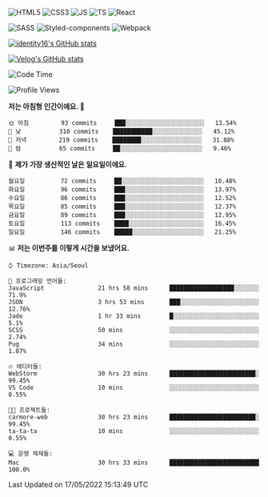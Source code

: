 ![HTML5](https://img.shields.io/badge/html5-E34F26?style=for-the-badge&logo=html5&logoColor=white)
![CSS3](https://img.shields.io/badge/css3-1572B6?style=for-the-badge&logo=css3&logoColor=white)
![JS](https://img.shields.io/badge/javascript-F7DF1E?style=for-the-badge&logo=javascript&logoColor=black)
![TS](https://img.shields.io/badge/typescript-3178C6?style=for-the-badge&logo=typescript&logoColor=white)
![React](https://img.shields.io/badge/react-61DAFB?style=for-the-badge&logo=javascript&logoColor=black)

![SASS](https://img.shields.io/badge/sass-CC6699?style=for-the-badge&logo=sass&logoColor=white)
![Styled-components](https://img.shields.io/badge/styled_components-DB7093?style=for-the-badge&logo=styled-components&logoColor=white)
![Webpack](https://img.shields.io/badge/webpack-8DD6F9?style=for-the-badge&logo=webpack&logoColor=black)

[![identity16's GitHub stats](https://github-readme-stats.vercel.app/api?username=identity16&theme=graywhite&show_icons=true)](https://github.com/anuraghazra/github-readme-stats)

[![Velog's GitHub stats](https://velog-readme-stats.vercel.app/api?name=identity16)](https://velog-readme-stats.vercel.app/api/redirect?name=identity16)

<!--START_SECTION:waka-->
![Code Time](http://img.shields.io/badge/Code%20Time-0%20secs-blue)

![Profile Views](http://img.shields.io/badge/Profile%20Views-6-blue)

**저는 아침형 인간이에요. 🐤** 

```text
🌞 아침         93 commits     ███░░░░░░░░░░░░░░░░░░░░░░   13.54% 
🌆 낮　         310 commits    ███████████░░░░░░░░░░░░░░   45.12% 
🌃 저녁         219 commits    ████████░░░░░░░░░░░░░░░░░   31.88% 
🌙 밤　         65 commits     ██░░░░░░░░░░░░░░░░░░░░░░░   9.46%

```
📅 **제가 가장 생산적인 날은 일요일이에요.** 

```text
월요일          72 commits     ██░░░░░░░░░░░░░░░░░░░░░░░   10.48% 
화요일          96 commits     ███░░░░░░░░░░░░░░░░░░░░░░   13.97% 
수요일          86 commits     ███░░░░░░░░░░░░░░░░░░░░░░   12.52% 
목요일          85 commits     ███░░░░░░░░░░░░░░░░░░░░░░   12.37% 
금요일          89 commits     ███░░░░░░░░░░░░░░░░░░░░░░   12.95% 
토요일          113 commits    ████░░░░░░░░░░░░░░░░░░░░░   16.45% 
일요일          146 commits    █████░░░░░░░░░░░░░░░░░░░░   21.25%

```


📊 **저는 이번주를 이렇게 시간을 보냈어요.** 

```text
⌚︎ Timezone: Asia/Seoul

💬 프로그래밍 언어들: 
JavaScript               21 hrs 58 mins      ██████████████████░░░░░░░   71.9% 
JSON                     3 hrs 53 mins       ███░░░░░░░░░░░░░░░░░░░░░░   12.76% 
Jade                     1 hr 33 mins        █░░░░░░░░░░░░░░░░░░░░░░░░   5.1% 
SCSS                     50 mins             ░░░░░░░░░░░░░░░░░░░░░░░░░   2.74% 
Pug                      34 mins             ░░░░░░░░░░░░░░░░░░░░░░░░░   1.87%

🔥 에디터들: 
WebStorm                 30 hrs 23 mins      ████████████████████████░   99.45% 
VS Code                  10 mins             ░░░░░░░░░░░░░░░░░░░░░░░░░   0.55%

🐱‍💻 프로젝트들: 
carmore-web              30 hrs 23 mins      ████████████████████████░   99.45% 
ta-ta-ta                 10 mins             ░░░░░░░░░░░░░░░░░░░░░░░░░   0.55%

💻 운영 체제들: 
Mac                      30 hrs 33 mins      █████████████████████████   100.0%

```


 Last Updated on 17/05/2022 15:13:49 UTC
<!--END_SECTION:waka-->

